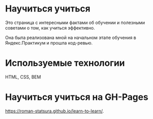 # Научиться учиться
Это страница с интересными фактами об обучении и полезными советами о том, как учиться эффективно.

Она была реализована мной на начальном этапе обучения в Яндекс.Практикум и прошла код-ревью.

# Используемые технологии
HTML, CSS, BEM

# Научиться учиться на GH-Pages
https://roman-statsura.github.io/learn-to-learn/.